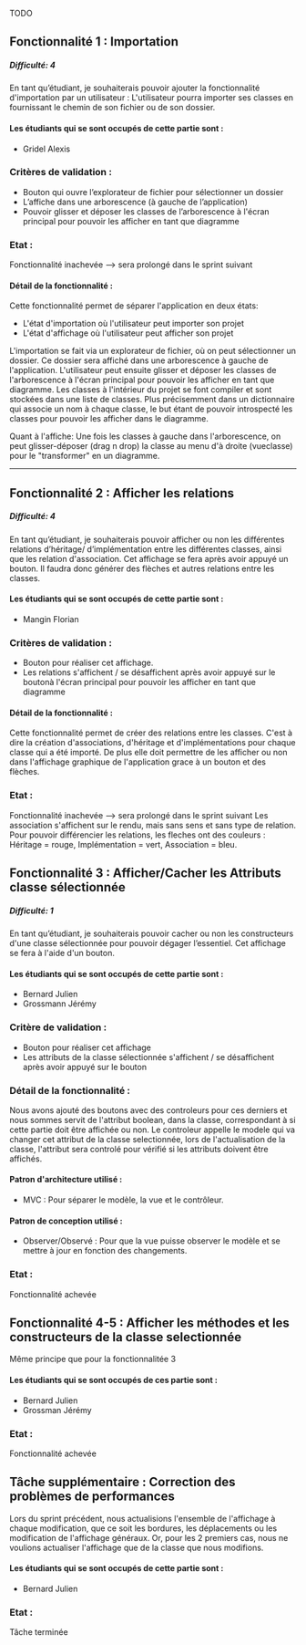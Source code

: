 TODO

## Fonctionnalité 1 : Importation
##### Difficulté: 4

En tant qu’étudiant, je souhaiterais pouvoir ajouter la fonctionnalité d'importation par un utilisateur :
L'utilisateur pourra importer ses classes en fournissant le chemin de son fichier ou de son dossier.


#### Les étudiants qui se sont occupés de cette partie sont :
- Gridel Alexis

### Critères de validation :
- Bouton qui ouvre l’explorateur de fichier pour sélectionner un dossier
- L’affiche dans une arborescence (à gauche de l’application)
- Pouvoir glisser et déposer les classes de l’arborescence à l'écran principal pour pouvoir les afficher en tant que diagramme

### Etat :
Fonctionnalité inachevée --> sera prolongé dans le sprint suivant

#### Détail de la fonctionnalité :
Cette fonctionnalité permet de séparer l'application en deux états:
- L'état d'importation où l'utilisateur peut importer son projet
- L'état d'affichage où l'utilisateur peut afficher son projet

L'importation se fait via un explorateur de fichier, où on peut sélectionner un dossier. Ce dossier sera affiché dans une arborescence à gauche de l'application. L'utilisateur peut ensuite glisser et déposer les classes de l'arborescence à l'écran principal pour pouvoir les afficher en tant que diagramme.
Les classes à l'intérieur du projet se font compiler et sont stockées dans une liste de classes.
Plus précisemment dans un dictionnaire qui associe un nom à chaque classe, le but étant de pouvoir introspecté les classes pour pouvoir les afficher dans le diagramme.

Quant à l'affiche:
Une fois les classes à gauche dans l'arborescence, on peut glisser-déposer (drag n drop) la classe au menu d'à droite (vueclasse) pour le "transformer" en un diagramme.

---
## Fonctionnalité 2 : Afficher les relations
##### Difficulté: 4

En tant qu’étudiant, je souhaiterais pouvoir afficher ou non les différentes relations d’héritage/ d’implémentation entre les différentes classes, ainsi que les relation d'association. Cet affichage se fera après avoir appuyé un bouton.
Il faudra donc générer des flèches et autres relations entre les classes.

#### Les étudiants qui se sont occupés de cette partie sont :
- Mangin Florian

### Critères de validation :
- Bouton pour réaliser cet affichage. 
- Les relations s'affichent / se désaffichent après avoir appuyé sur le boutonà l'écran principal pour pouvoir les afficher en tant que diagramme

#### Détail de la fonctionnalité :
Cette fonctionnalité permet de créer des relations entre les classes.
C'est à dire la création d'associations, d'héritage et d'implémentations pour chaque classe qui a été importé. De plus elle doit permettre de les afficher ou non dans l'affichage graphique de l'application grace à un bouton et des flèches.

### Etat :
Fonctionnalité inachevée --> sera prolongé dans le sprint suivant
Les association s'affichent sur le rendu, mais sans sens et sans type de relation.
Pour pouvoir différencier les relations, les fleches ont des couleurs : Héritage = rouge, Implémentation = vert, Association = bleu.


## Fonctionnalité 3 : Afficher/Cacher les Attributs classe sélectionnée
##### Difficulté: 1

En tant qu’étudiant, je souhaiterais pouvoir cacher ou non les constructeurs d'une classe sélectionnée pour pouvoir dégager l’essentiel. Cet affichage se fera à l'aide d'un bouton.

#### Les étudiants qui se sont occupés de cette partie sont :
- Bernard Julien
- Grossmann Jérémy


### Critère de validation :
- Bouton pour réaliser cet affichage
- Les attributs de la classe sélectionnée s'affichent / se désaffichent après avoir appuyé sur le bouton

### Détail de la fonctionnalité :
Nous avons ajouté des boutons avec des controleurs pour ces derniers et nous sommes servit de l'attribut boolean, dans la classe,
correspondant à si cette partie doit être affichée ou non. Le controleur appelle le modele qui va changer
cet attribut de la classe selectionnée, lors de l'actualisation de la classe, l'attribut sera controlé pour vérifié si les attributs doivent
être affichés.

#### Patron d'architecture utilisé :
- MVC : Pour séparer le modèle, la vue et le contrôleur.

#### Patron de conception utilisé :
- Observer/Observé : Pour que la vue puisse observer le modèle et se mettre à jour en fonction des changements.

### Etat :
Fonctionnalité achevée


## Fonctionnalité 4-5 : Afficher les méthodes et les constructeurs de la classe selectionnée
Même principe que pour la fonctionnalitée 3

#### Les étudiants qui se sont occupés de ces partie sont :
- Bernard Julien
- Grossman Jérémy

### Etat :
Fonctionnalité achevée



## Tâche supplémentaire : Correction des problèmes de performances

Lors du sprint précédent, nous actualisions l'ensemble de l'affichage à chaque modification,
que ce soit les bordures, les déplacements ou les modification de l'affichage généraux.
Or, pour les 2 premiers cas, nous ne voulions actualiser l'affichage que de la classe 
que nous modifions.

#### Les étudiants qui se sont occupés de cette partie sont :
- Bernard Julien

### Etat :
Tâche terminée

